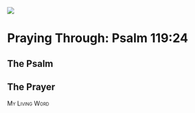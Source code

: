 <img class="intro-right" src="/images/art-paris-psalter.jpg">

<style>
  li {list-style-type: none;}
  p + ul {
    margin-top: -18px;
}
</style>

# Praying Through: Psalm 119:24

## The Psalm

## The Prayer

<div style="font-variant: small-caps;">
My Living Word
</div>

